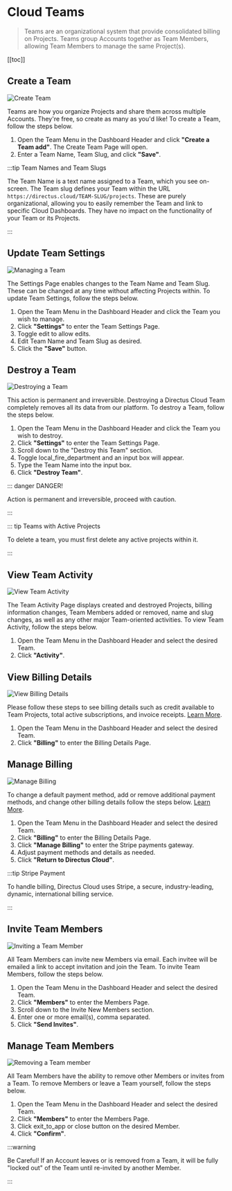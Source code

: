 # Cloud Teams

> Teams are an organizational system that provide consolidated billing on Projects. Teams group Accounts together as
> Team Members, allowing Team Members to manage the same Project(s).

[[toc]]

## Create a Team

![Create Team](https://cdn.directus.io/docs/v9/cloud/teams/teams-20220322A/creating-a-team-20220225A.webp)

Teams are how you organize Projects and share them across multiple Accounts. They're free, so create as many as you'd
like! To create a Team, follow the steps below.

1. Open the Team Menu in the Dashboard Header and click **"Create a Team <span mi icon prmry>add</span>"**. The Create
   Team Page will open.
2. Enter a Team Name, Team Slug, and click **"Save"**.

:::tip Team Names and Team Slugs

The Team Name is a text name assigned to a Team, which you see on-screen. The Team slug defines your Team within the URL
`https://directus.cloud/TEAM-SLUG/projects`. These are purely organizational, allowing you to easily remember the Team
and link to specific Cloud Dashboards. They have no impact on the functionality of your Team or its Projects.

:::

## Update Team Settings

![Managing a Team](https://cdn.directus.io/docs/v9/cloud/teams/teams-20220322A/managing-a-team-20220225A.webp)

The Settings Page enables changes to the Team Name and Team Slug. These can be changed at any time without affecting
Projects within. To update Team Settings, follow the steps below.

1. Open the Team Menu in the Dashboard Header and click the Team you wish to manage.
2. Click **"Settings"** to enter the Team Settings Page.
3. Toggle <span mi icon prmry>edit</span> to allow edits.
4. Edit Team Name and Team Slug as desired.
5. Click the **"Save"** button.

## Destroy a Team

![Destroying a Team](https://cdn.directus.io/docs/v9/cloud/teams/teams-20220322A/destroy-a-team-20220225A.webp)

This action is permanent and irreversible. Destroying a Directus Cloud Team completely removes all its data from our
platform. To destroy a Team, follow the steps below.

1. Open the Team Menu in the Dashboard Header and click the Team you wish to destroy.
2. Click **"Settings"** to enter the Team Settings Page.
3. Scroll down to the "Destroy this Team" section.
4. Toggle <span mi icon dngr>local_fire_department</span> and an input box will appear.
5. Type the Team Name into the input box.
6. Click **"Destroy Team"**.

::: danger DANGER!

Action is permanent and irreversible, proceed with caution.

:::

::: tip Teams with Active Projects

To delete a team, you must first delete any active projects within it.

:::

## View Team Activity

![View Team Activity](https://cdn.directus.io/docs/v9/cloud/teams/teams-20220322A/view-team-activity-20220322A.webp)

The Team Activity Page displays created and destroyed Projects, billing information changes, Team Members added or
removed, name and slug changes, as well as any other major Team-oriented activities. To view Team Activity, follow the
steps below.

1. Open the Team Menu in the Dashboard Header and select the desired Team.
2. Click **"Activity"**.

## View Billing Details

![View Billing Details](https://cdn.directus.io/docs/v9/cloud/teams/teams-20220322A/view-billing-details-20220322A.webp)

Please follow these steps to see billing details such as credit available to Team Projects, total active subscriptions,
and invoice receipts. [Learn More](/cloud/glossary/#billing).

1. Open the Team Menu in the Dashboard Header and select the desired Team.
2. Click **"Billing"** to enter the Billing Details Page.

## Manage Billing

![Manage Billing](https://cdn.directus.io/docs/v9/cloud/teams/teams-20220322A/manage-billing-20220322A.webp)

To change a default payment method, add or remove additional payment methods, and change other billing details follow
the steps below. [Learn More](/cloud/glossary/#billing).

1. Open the Team Menu in the Dashboard Header and select the desired Team.
2. Click **"Billing"** to enter the Billing Details Page.
3. Click **"Manage Billing"** to enter the Stripe payments gateway.
4. Adjust payment methods and details as needed.
5. Click **"Return to Directus Cloud"**.

:::tip Stripe Payment

To handle billing, Directus Cloud uses Stripe, a secure, industry-leading, dynamic, international billing service.

:::

## Invite Team Members

![Inviting a Team Member](https://cdn.directus.io/docs/v9/cloud/teams/teams-20220322A/inviting-a-team-member-20220225A.webp)

All Team Members can invite new Members via email. Each invitee will be emailed a link to accept invitation and join the
Team. To invite Team Members, follow the steps below.

1. Open the Team Menu in the Dashboard Header and select the desired Team.
2. Click **"Members"** to enter the Members Page.
3. Scroll down to the Invite New Members section.
4. Enter one or more email(s), comma separated.
5. Click **"Send Invites"**.

## Manage Team Members

![Removing a Team member](https://cdn.directus.io/docs/v9/cloud/teams/teams-20220322A/leaving-a-team-20220225A.webp)

All Team Members have the ability to remove other Members or invites from a Team. To remove Members or leave a Team
yourself, follow the steps below.

1. Open the Team Menu in the Dashboard Header and select the desired Team.
2. Click **"Members"** to enter the Members Page.
3. Click <span mi icon>exit_to_app</span> or <span icon>close</span> button on the desired Member.
4. Click **"Confirm"**.

:::warning

Be Careful! If an Account leaves or is removed from a Team, it will be fully "locked out" of the Team until re-invited
by another Member.

:::
